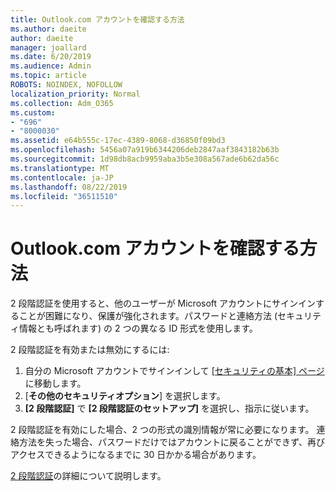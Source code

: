 ```yaml
---
title: Outlook.com アカウントを確認する方法
ms.author: daeite
author: daeite
manager: joallard
ms.date: 6/20/2019
ms.audience: Admin
ms.topic: article
ROBOTS: NOINDEX, NOFOLLOW
localization_priority: Normal
ms.collection: Adm_O365
ms.custom:
- "696"
- "8000030"
ms.assetid: e64b555c-17ec-4389-8068-d36850f09bd3
ms.openlocfilehash: 5456a07a919b6344206deb2847aaf3843182b63b
ms.sourcegitcommit: 1d98db8acb9959aba3b5e308a567ade6b62da56c
ms.translationtype: MT
ms.contentlocale: ja-JP
ms.lasthandoff: 08/22/2019
ms.locfileid: "36511510"
---
```

# <a name="how-to-verify-your-outlookcom-account"></a>Outlook.com アカウントを確認する方法

2 段階認証を使用すると、他のユーザーが Microsoft アカウントにサインインすることが困難になり、保護が強化されます。パスワードと連絡方法 (セキュリティ情報とも呼ばれます) の 2 つの異なる ID 形式を使用します。
  
2 段階認証を有効または無効にするには:
  
1. 自分の Microsoft アカウントでサインインして [[セキュリティの基本] ページ](https://go.microsoft.com/fwlink/?linkid=842325)に移動します。
2. [**その他のセキュリティオプション**] を選択します。
3. **[2 段階認証]** で **[2 段階認証のセットアップ]** を選択し、指示に従います。

2 段階認証を有効にした場合、2 つの形式の識別情報が常に必要になります。 連絡方法を失った場合、パスワードだけではアカウントに戻ることができず、再びアクセスできるようになるまでに 30 日かかる場合があります。
  
[2 段階認証](https://go.microsoft.com/fwlink/?linkid=872270)の詳細について説明します。
  
